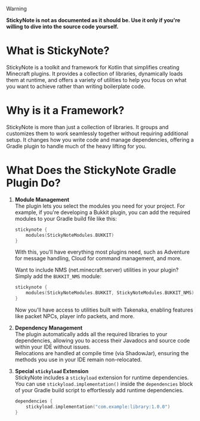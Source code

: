 > [!WARNING]  
> **StickyNote is not as documented as it should be. Use it only if you're willing to dive into the source code yourself.**

# What is StickyNote?

StickyNote is a toolkit and framework for Kotlin that simplifies creating Minecraft plugins. It provides a collection of libraries, dynamically loads them at runtime, and offers a variety of utilities to help you focus on what you want to achieve rather than writing boilerplate code.

# Why is it a Framework?

StickyNote is more than just a collection of libraries. It groups and customizes them to work seamlessly together without requiring additional setup. It changes how you write code and manage dependencies, offering a Gradle plugin to handle much of the heavy lifting for you.

# What Does the StickyNote Gradle Plugin Do?

1. **Module Management**  
   The plugin lets you select the modules you need for your project. For example, if you're developing a Bukkit plugin, you can add the required modules to your Gradle build file like this:

   ```kotlin
   stickynote {
       modules(StickyNoteModules.BUKKIT)
   }
   ```

   With this, you'll have everything most plugins need, such as Adventure for message handling, Cloud for command management, and more.  

   Want to include NMS (net.minecraft.server) utilities in your plugin? Simply add the `BUKKIT_NMS` module:

   ```kotlin
   stickynote {
       modules(StickyNoteModules.BUKKIT, StickyNoteModules.BUKKIT_NMS)
   }
   ```

   Now you'll have access to utilities built with Takenaka, enabling features like packet NPCs, player info packets, and more.

2. **Dependency Management**  
   The plugin automatically adds all the required libraries to your dependencies, allowing you to access their Javadocs and source code within your IDE without issues.  
   Relocations are handled at compile time (via ShadowJar), ensuring the methods you use in your IDE remain non-relocated.

3. **Special `stickyload` Extension**  
   StickyNote includes a `stickyload` extension for runtime dependencies. You can use `stickyload.implementation()` inside the `dependencies` block of your Gradle build script to effortlessly add runtime dependencies.

   ```kotlin
   dependencies {
       stickyload.implementation("com.example:library:1.0.0")
   }
   ```
